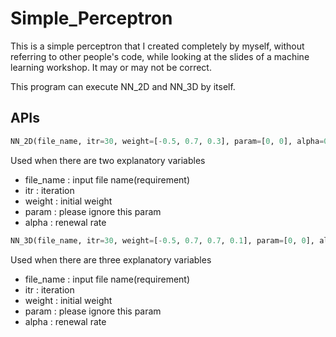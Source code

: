 # Simple_Perceptron
This is a simple perceptron that I created completely by myself, without referring to other people's code, while looking at the slides of a machine learning workshop. It may or may not be correct.

This program can execute NN_2D and NN_3D by itself.


## APIs
~~~ Python
NN_2D(file_name, itr=30, weight=[-0.5, 0.7, 0.3], param=[0, 0], alpha=0.01)
~~~
Used when there are two explanatory variables
- file_name : input file name(requirement)
- itr : iteration
- weight : initial weight
- param : please ignore this param
- alpha : renewal rate

~~~ Python
NN_3D(file_name, itr=30, weight=[-0.5, 0.7, 0.7, 0.1], param=[0, 0], alpha=0.01)
~~~
Used when there are three explanatory variables
- file_name : input file name(requirement)
- itr : iteration
- weight : initial weight
- param : please ignore this param
- alpha : renewal rate
